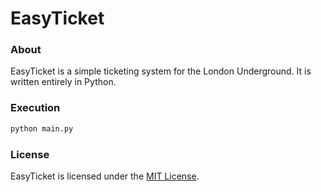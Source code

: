# EasyTicket
### About
EasyTicket is a simple ticketing system for the London Underground. It is written entirely in Python.

### Execution
```Bash
python main.py
```

### License
EasyTicket is licensed under the [MIT License](https://github.com/elailai94/EasyTicket/blob/master/LICENSE.md).
